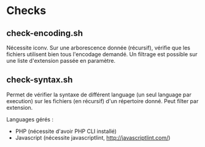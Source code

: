 Checks
=======

check-encoding.sh
-----------------

Nécessite iconv.
Sur une arborescence donnée (récursif), vérifie que les fichiers utilisent bien tous
l'encodage demandé. Un filtrage est possible sur une liste d'extension passée en 
paramètre.

check-syntax.sh
---------------

Permet de vérifier la syntaxe de différent language (un seul language par execution) 
sur les fichiers (en récursif) d'un répertoire donné. Peut filter par extension.

Languages gérés :
* PHP (nécessite d'avoir PHP CLI installé)
* Javascript (nécessite javascriptlint, http://javascriptlint.com/)
